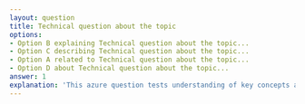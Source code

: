 ```yaml
---
layout: question
title: Technical question about the topic
options:
- Option B explaining Technical question about the topic...
- Option C describing Technical question about the topic...
- Option A related to Technical question about the topic...
- Option D about Technical question about the topic...
answer: 1
explanation: 'This azure question tests understanding of key concepts and best practices.'
---
```

